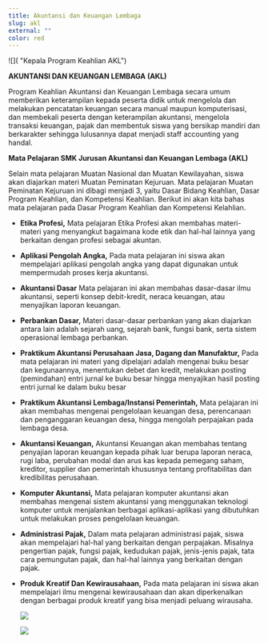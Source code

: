 ```yaml
---
title: Akuntansi dan Keuangan Lembaga
slug: akl
external: ""
color: red
---
```

![]( "Kepala Program Keahlian AKL")

**AKUNTANSI DAN KEUANGAN LEMBAGA (AKL)**

Program Keahlian Akuntansi dan Keuangan Lembaga secara umum memberikan keterampilan kepada peserta didik untuk mengelola dan melakukan pencatatan keuangan secara manual maupun komputerisasi, dan membekali peserta dengan keterampilan akuntansi, mengelola transaksi keuangan, pajak dan membentuk siswa yang bersikap mandiri dan berkarakter sehingga lulusannya dapat menjadi staff accounting yang handal.



**Mata Pelajaran SMK Jurusan Akuntansi dan Keuangan Lembaga (AKL)**

Selain mata pelajaran Muatan Nasional dan Muatan Kewilayahan, siswa akan diajarkan materi Muatan Peminatan Kejuruan. Mata pelajaran Muatan Peminatan Kejuruan ini dibagi menjadi 3, yaitu Dasar Bidang Keahlian, Dasar Program Keahlian, dan Kompetensi Keahlian. Berikut ini akan kita bahas mata pelajaran pada Dasar Program Keahlian dan Kompetensi Kelahlian.


* **Etika Profesi,**
  Mata pelajaran Etika Profesi akan membahas materi-materi yang menyangkut bagaimana kode etik dan hal-hal lainnya yang berkaitan dengan profesi sebagai akuntan.
* **Aplikasi Pengolah Angka,**
  Pada mata pelajaran ini siswa akan mempelajari aplikasi pengolah angka yang dapat digunakan untuk mempermudah proses kerja akuntansi.
* **Akuntansi Dasar**
  Mata pelajaran ini akan membahas dasar-dasar ilmu akuntansi, seperti konsep debit-kredit, neraca keuangan, atau menyajikan laporan keuangan.
* **Perbankan Dasar,**
  Materi dasar-dasar perbankan yang akan diajarkan antara lain adalah sejarah uang, sejarah bank, fungsi bank, serta sistem operasional lembaga perbankan.
* **Praktikum Akuntansi Perusahaan Jasa, Dagang dan Manufaktur,**
  Pada mata pelajaran ini materi yang dipelajari adalah mengenai buku besar dan kegunaannya, menentukan debet dan kredit, melakukan posting (pemindahan) entri jurnal ke buku besar hingga menyajikan hasil posting entri jurnal ke dalam buku besar
* **Praktikum Akuntansi Lembaga/Instansi Pemerintah,**
  Mata pelajaran ini akan membahas mengenai pengelolaan keuangan desa, perencanaan dan penganggaran keuangan desa, hingga mengolah perpajakan pada lembaga desa.
* **Akuntansi Keuangan,**
  Akuntansi Keuangan akan membahas tentang penyajian laporan keuangan kepada pihak luar berupa laporan neraca, rugi laba, perubahan modal dan arus kas kepada pemegang saham, kreditor, supplier dan pemerintah khususnya tentang profitabilitas dan kredibilitas perusahaan.
* **Komputer Akuntansi,**
  Mata pelajaran komputer akuntansi akan membahas mengenai sistem akuntansi yang menggunakan teknologi komputer untuk menjalankan berbagai aplikasi-aplikasi yang dibutuhkan untuk melakukan proses pengelolaan keuangan.
* **Administrasi Pajak,**
  Dalam mata pelajaran administrasi pajak, siswa akan mempelajari hal-hal yang berkaitan dengan perpajakan. Misalnya pengertian pajak, fungsi pajak, kedudukan pajak, jenis-jenis pajak, tata cara pemungutan pajak, dan hal-hal lainnya yang berkaitan dengan pajak.
* **Produk Kreatif Dan Kewirausahaan,**
  Pada mata pelajaran ini siswa akan mempelajari ilmu mengenai kewirausahaan dan akan diperkenalkan dengan berbagai produk kreatif yang bisa menjadi peluang wirausaha.

  ![](https://res.cloudinary.com/smkn1pml/image/upload/v1662516766/Jurusan/AKL/1_ryg5ot.png)

  ![](https://res.cloudinary.com/smkn1pml/image/upload/v1662516766/Jurusan/AKL/3_ksi9n8.png)